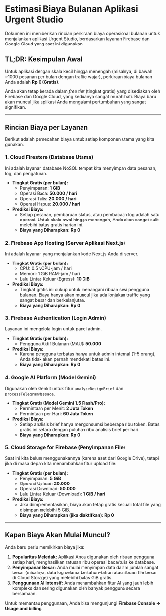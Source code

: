 
# Estimasi Biaya Bulanan Aplikasi Urgent Studio

Dokumen ini memberikan rincian perkiraan biaya operasional bulanan untuk menjalankan aplikasi Urgent Studio, berdasarkan layanan Firebase dan Google Cloud yang saat ini digunakan.

## TL;DR: Kesimpulan Awal

Untuk aplikasi dengan skala kecil hingga menengah (misalnya, di bawah ~1000 pesanan per bulan dengan traffic wajar), perkiraan biaya bulanan Anda adalah **Rp 0 (Gratis)**.

Anda akan tetap berada dalam *free tier* (tingkat gratis) yang disediakan oleh Firebase dan Google Cloud, yang keduanya sangat murah hati. Biaya baru akan muncul jika aplikasi Anda mengalami pertumbuhan yang sangat signifikan.

---

## Rincian Biaya per Layanan

Berikut adalah pemecahan biaya untuk setiap komponen utama yang kita gunakan.

### 1. Cloud Firestore (Database Utama)

Ini adalah layanan database NoSQL tempat kita menyimpan data pesanan, log, dan pengaturan.

-   **Tingkat Gratis (per bulan):**
    -   Penyimpanan: **1 GiB**
    -   Operasi Baca: **50.000 / hari**
    -   Operasi Tulis: **20.000 / hari**
    -   Operasi Hapus: **20.000 / hari**
-   **Prediksi Biaya:**
    -   Setiap pesanan, pembaruan status, atau pembacaan log adalah satu operasi. Untuk skala awal hingga menengah, Anda akan sangat sulit melebihi batas gratis harian ini.
    -   **Biaya yang Diharapkan: Rp 0**

### 2. Firebase App Hosting (Server Aplikasi Next.js)

Ini adalah layanan yang menjalankan kode Next.js Anda di server.

-   **Tingkat Gratis (per bulan):**
    -   CPU: 0.5 vCPU-jam / hari
    -   Memori: 1 GiB RAM-jam / hari
    -   Lalu Lintas Keluar (Egress): **10 GiB**
-   **Prediksi Biaya:**
    -   Tingkat gratis ini cukup untuk menangani ribuan sesi pengguna bulanan. Biaya hanya akan muncul jika ada lonjakan traffic yang sangat besar dan berkelanjutan.
    -   **Biaya yang Diharapkan: Rp 0**

### 3. Firebase Authentication (Login Admin)

Layanan ini mengelola login untuk panel admin.

-   **Tingkat Gratis (per bulan):**
    -   Pengguna Aktif Bulanan (MAU): **50.000**
-   **Prediksi Biaya:**
    -   Karena pengguna terbatas hanya untuk admin internal (1-5 orang), Anda tidak akan pernah mendekati batas ini.
    -   **Biaya yang Diharapkan: Rp 0**

### 4. Google AI Platform (Model Gemini)

Digunakan oleh Genkit untuk fitur `analyzeDesignBrief` dan `processTelegramMessage`.

-   **Tingkat Gratis (Model Gemini 1.5 Flash/Pro):**
    -   Permintaan per Menit: **2 Juta Token**
    -   Permintaan per Hari: **60 Juta Token**
-   **Prediksi Biaya:**
    -   Setiap analisis brief hanya mengonsumsi beberapa ribu token. Batas gratis ini setara dengan puluhan ribu analisis brief per hari.
    -   **Biaya yang Diharapkan: Rp 0**

### 5. Cloud Storage for Firebase (Penyimpanan File)

Saat ini kita belum menggunakannya (karena aset dari Google Drive), tetapi jika di masa depan kita menambahkan fitur upload file:

-   **Tingkat Gratis (per bulan):**
    -   Penyimpanan: **5 GiB**
    -   Operasi Upload: **20.000**
    -   Operasi Download: **50.000**
    -   Lalu Lintas Keluar (Download): **1 GiB / hari**
-   **Prediksi Biaya:**
    -   Jika diimplementasikan, biaya akan tetap gratis kecuali total file yang disimpan melebihi 5 GiB.
    -   **Biaya yang Diharapkan (jika diaktifkan): Rp 0**

---

## Kapan Biaya Akan Mulai Muncul?

Anda baru perlu memikirkan biaya jika:
1.  **Popularitas Meledak:** Aplikasi Anda digunakan oleh ribuan pengguna setiap hari, menghasilkan ratusan ribu operasi baca/tulis ke database.
2.  **Penyimpanan Besar:** Anda mulai menyimpan data dalam jumlah sangat besar (misalnya, data log selama bertahun-tahun atau ribuan file besar di Cloud Storage) yang melebihi batas GiB gratis.
3.  **Penggunaan AI Intensif:** Anda menambahkan fitur AI yang jauh lebih kompleks dan sering digunakan oleh banyak pengguna secara bersamaan.

Untuk memantau penggunaan, Anda bisa mengunjungi **Firebase Console -> Usage and billing**.
